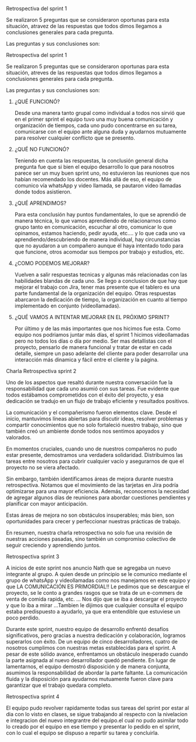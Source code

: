 Retrospectiva del sprint 1

Se realizaron 5 preguntas que se consideraron oportunas para esta situación, atravez de las respuestas que todos dimos llegamos a conclusiones generales para cada pregunta. 

Las preguntas y sus conclusiones son:

Retrospectiva del sprint 1

Se realizaron 5 preguntas que se consideraron oportunas para esta situación, atreves de las respuestas que todos dimos llegamos a conclusiones generales para cada pregunta. 

Las preguntas y sus conclusiones son:

1) ¿QUÉ FUNCIONÓ?

    Desde una manera tanto grupal como individual a todos nos sirvió que en el primer sprint el equipo tuvo una muy buena comunicación y organización de tiempos, cada uno pudo concentrarse en su tarea, comunicarse con el equipo ante alguna duda y ayudarnos mutuamente para resolver cualquier conflicto que se presento.


2) ¿QUÉ NO FUNCIONÓ?

    Teniendo en cuenta las respuestas, la conclusión general dicha pregunta fue que si bien el equipo desarrollo lo que para nosotros parece ser un muy buen sprint uno, no estuvieron las reuniones que nos habían recomendado los docentes.
    Más allá de eso, el equipo de comunico vía whatsApp y video llamada, se pautaron video llamadas donde todos asistieron.

3) ¿QUÉ APRENDIMOS?

    Para esta conclusión hay puntos fundamentales, lo que se aprendió de manera técnica, lo que vamos aprendiendo de relacionarnos como grupo tanto en comunicación, escuchar al otro, comunicar lo que opinamos, estamos haciendo, pedir ayuda, etc.... y lo que cada uno va aprendiendo/descubriendo de manera individual, hay circunstancias que no ayudaron a un compañero aunque él haya intentado todo para que funcione, otros acomodar sus tiempos por trabajo y estudios, etc.

4) ¿COMO PODEMOS MEJORAR?

    Vuelven a salir respuestas tecnicas y algunas más relacionadas con las habilidades blandas de cada uno. Se llego a conclusion de que hay que mejorar el trabajo con Jira, tener mas presente que el tablero es una parte fundamental de la organización del equipo. Otras respuestas abarcaron la dedicación de tiempo, la organización en cuanto al tiempo implementado en conjunto (videollamadas).

5) ¿QUÉ VAMOS A INTENTAR MEJORAR EN EL PRÓXIMO SPRINT?

    Por último y de las más importantes que nos hicimos fue esta. Como equipo nos podriamos juntar más días, el sprint 1 hicimos videollamadas pero no todos los días o día por medio. Ser mas detallistas con el proyecto, pensarlo de manera funcional y tratar de estar en cada detalle, siempre un paso adelante del cliente para poder desarrollar una interacción más dinamica y fácil entre el cliente y la página.

Charla Retrospectiva sprint 2

Uno de los aspectos que resaltó durante nuestra conversación fue la responsabilidad que cada uno asumió con sus tareas. Fue evidente que todos estábamos comprometidos con el éxito del proyecto, y esa dedicación se tradujo en un flujo de trabajo eficiente y resultados positivos.

La comunicación y el compañerismo fueron elementos clave. Desde el inicio, mantuvimos líneas abiertas para discutir ideas, resolver problemas y compartir conocimientos que no solo fortaleció nuestro trabajo, sino que también creó un ambiente donde todos nos sentimos apoyados y valorados.

En momentos cruciales, cuando uno de nuestros compañeros no pudo estar presente, demostramos una verdadera solidaridad. Distribuimos las tareas entre nosotros para cubrir cualquier vacío y asegurarnos de que el proyecto no se viera afectado. 

Sin embargo, también identificamos áreas de mejora durante nuestra retrospectiva. Notamos que el movimiento de las tarjetas en Jira podría optimizarse para una mayor eficiencia. Además, reconocemos la necesidad de agregar algunos días de reuniones para abordar cuestiones pendientes y planificar con mayor anticipación.

Estas áreas de mejora no son obstáculos insuperables; más bien, son oportunidades para crecer y perfeccionar nuestras prácticas de trabajo. 

En resumen, nuestra charla retrospectiva no solo fue una revisión de nuestras acciones pasadas, sino también un compromiso colectivo de seguir creciendo y aprendiendo juntos.

 
Retrospectiva sprint 3

A inicios de este sprint nos anuncio Nath que se agregaba un nuevo integrante al grupo. A quien desde un principio se le comunico mediante el grupo de whatsApp y videollamadas como nos manejamos en este equipo y que LA COMUNICACIÓN ES PRIMORDIAL!! Le pedimos que se descargue el proyecto, se le conto a grandes rasgos que se trata de un e-commers de venta de comida rapida, etc. ... Nos dijo que se iba a descargar el proyecto y que lo iba a mirar ...Tambien le dijimos que cualquier consulta el equipo estaba predispuesto a ayudarlo, ya que era entendible que estuviese un poco perdido.

Durante este sprint, nuestro equipo de desarrollo enfrentó desafíos significativos, pero gracias a nuestra dedicación y colaboración, logramos superarlos con éxito.
De un equipo de cinco desarrolladores, cuatro de nosotros cumplimos con nuestras metas establecidas para el sprint. A pesar de este sólido avance, enfrentamos un obstáculo inesperado cuando la parte asignada al nuevo desarrollador quedó pendiente.
En lugar de lamentarnos, el equipo demostró disposición y de manera conjunta, asumimos la responsabilidad de abordar la parte faltante. La comunicación fluida y la disposición para ayudarnos mutuamente fueron clave para garantizar que el trabajo quedara completo.

Retrospectiva sprint 4

El equipo pudo revolver rapidamente todas sus tareas  del sprint por estar al dia con lo visto en clases,
se sigue trabajando al respecto con la nivelacion e integracion del nuevo integrantre del equipo.el cual no pudo asimilar todo lo creado por el equipo en ese tiempo y presentar lo pedido en el sprint, con lo cual el equipo se dispuso a repartir su tarea y concluirla.